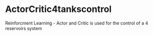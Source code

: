 # ActorCritic4tankscontrol
Reinforcment Learning - Actor and Critic  is used for the control of a 4 reservoirs system
